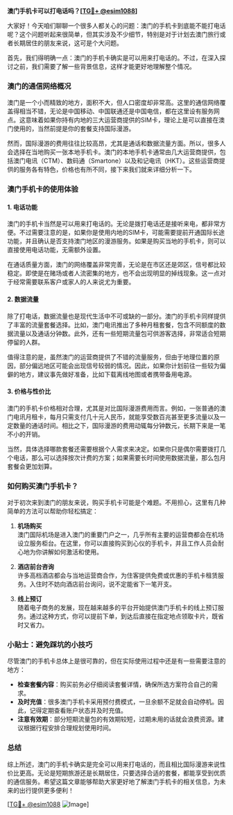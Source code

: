 **澳门手机卡可以打电话吗？[[TG💪+ @esim1088](https://t.me/s/esim1088)]**

大家好！今天咱们聊聊一个很多人都关心的问题：澳门的手机卡到底能不能打电话呢？这个问题听起来很简单，但其实涉及不少细节，特别是对于计划去澳门旅行或者长期居住的朋友来说，这可是个大问题。

首先，我们得明确一点：澳门的手机卡确实是可以用来打电话的。不过，在深入探讨之前，我们需要了解一些背景信息，这样才能更好地理解整个情况。

### 澳门的通信网络概况

澳门是一个小而精致的地方，面积不大，但人口密度却非常高。这里的通信网络覆盖得相当不错，无论是中国移动、中国联通还是中国电信，都在这里设有服务网点。这意味着如果你持有内地的三大运营商提供的SIM卡，理论上是可以直接在澳门使用的，当然前提是你的套餐支持国际漫游。

然而，国际漫游的费用往往比较高昂，尤其是通话和数据流量方面。所以，很多人会选择在当地购买一张本地手机卡。澳门的本地手机卡通常由几大运营商提供，包括澳门电讯（CTM）、数码通（Smartone）以及和记电讯（HKT）。这些运营商提供的服务各有特色，价格也有所不同，接下来我们就来详细分析一下。

### 澳门手机卡的使用体验

#### 1. **电话功能**
澳门的手机卡当然是可以用来打电话的。无论是拨打电话还是接听来电，都非常方便。不过需要注意的是，如果你是使用内地的SIM卡，可能需要提前开通国际长途功能，并且确认是否支持澳门地区的漫游服务。如果是购买当地的手机卡，则可以直接使用电话功能，无需额外设置。

在通话质量方面，澳门的网络覆盖非常完善，无论是在市区还是郊区，信号都比较稳定。即使是在赌场或者人流密集的地方，也不会出现明显的掉线现象。这一点对于经常需要联系客户或家人的人来说尤为重要。

#### 2. **数据流量**
除了打电话，数据流量也是现代生活中不可或缺的一部分。澳门的手机卡同样提供了丰富的流量套餐选择。比如，澳门电讯推出了多种月租套餐，包含不同额度的数据流量以及通话分钟数。此外，还有一些短期流量包可供游客选择，非常适合短期停留的人群。

值得注意的是，虽然澳门的运营商提供了不错的流量服务，但由于地理位置的原因，部分偏远地区可能会出现信号较弱的情况。因此，如果你计划前往一些较为偏僻的地方，建议事先做好准备，比如下载离线地图或者携带备用电源。

#### 3. **价格与性价比**
澳门的手机卡价格相对合理，尤其是对比国际漫游费用而言。例如，一张普通的澳门电讯月租卡，每月只需支付几十元人民币，就能享受数百兆甚至更多流量以及一定数量的通话时间。相比之下，国际漫游的费用动辄每分钟数元，长期下来是一笔不小的开销。

当然，具体选择哪款套餐还需要根据个人需求来决定。如果你只是偶尔需要拨打几个电话，那么可以选择按次计费的方案；如果需要长时间使用数据流量，那么包月套餐会更加划算。

### 如何购买澳门手机卡？

对于初次来到澳门的朋友来说，购买手机卡可能是个难题。不用担心，这里有几种简单的方法可以帮助你轻松搞定：

1. **机场购买**  
澳门国际机场是进入澳门的重要门户之一，几乎所有主要的运营商都会在机场设立服务柜台。在这里，你可以直接购买到心仪的手机卡，并且工作人员会耐心地为你讲解如何激活和使用。

2. **酒店前台咨询**  
许多高档酒店都会与当地运营商合作，为住客提供免费或优惠的手机卡租赁服务。入住时不妨向酒店前台询问，说不定能省下一笔开支。

3. **线上预订**  
随着电子商务的发展，现在越来越多的平台开始提供澳门手机卡的线上预订服务。通过这种方式，你可以提前下单，到达后直接在指定地点领取卡片，既省时又省力。

### 小贴士：避免踩坑的小技巧

尽管澳门的手机卡总体上是很可靠的，但在实际使用过程中还是有一些需要注意的地方：

- **检查套餐内容**：购买前务必仔细阅读套餐详情，确保所选方案符合自己的需求。
- **及时充值**：很多澳门手机卡采用预付费模式，一旦余额不足就会自动停机。因此，记得定期查看账户状态并及时充值。
- **注意有效期**：部分短期流量包的有效期较短，过期未用的话就会浪费资源。建议根据行程安排合理规划使用时间。

### 总结

综上所述，澳门的手机卡确实是完全可以用来打电话的，而且相比国际漫游来说性价比更高。无论是短期旅游还是长期居住，只要选择合适的套餐，都能享受到优质的通信服务。希望这篇文章能够帮助大家更好地了解澳门手机卡的相关信息，为未来的出行提供更多便利！

[[TG💪+ @esim1088](https://t.me/s/esim1088) ![Image](https://i.postimg.cc/4NQfJmqS/Snipaste-2025-05-13-00-14-12.png)]